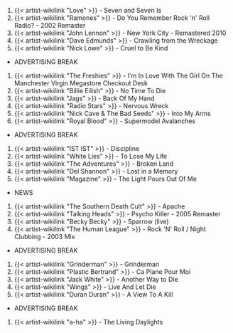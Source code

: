 1. {{< artist-wikilink "Love" >}} - Seven and Seven Is
2. {{< artist-wikilink "Ramones" >}} - Do You Remember Rock 'n' Roll Radio? - 2002 Remaster
3. {{< artist-wikilink "John Lennon" >}} - New York City - Remastered 2010
4. {{< artist-wikilink "Dave Edmunds" >}} - Crawling from the Wreckage
5. {{< artist-wikilink "Nick Lowe" >}} - Cruel to Be Kind

- ADVERTISING BREAK

1. {{< artist-wikilink "The Freshies" >}} - I'm In Love With The Girl On The Manchester Virgin Megastore Checkout Desk
2. {{< artist-wikilink "Billie Eilish" >}} - No Time To Die
3. {{< artist-wikilink "Jags" >}} - Back Of My Hand
4. {{< artist-wikilink "Radio Stars" >}} - Nervous Wreck
5. {{< artist-wikilink "Nick Cave & The Bad Seeds" >}} - Into My Arms
6. {{< artist-wikilink "Royal Blood" >}} - Supermodel Avalanches

- ADVERTISING BREAK

1. {{< artist-wikilink "IST IST" >}} - Discipline
2. {{< artist-wikilink "White Lies" >}} - To Lose My Life
3. {{< artist-wikilink "The Adventures" >}} - Broken Land
4. {{< artist-wikilink "Del Shannon" >}} - Lost in a Memory
5. {{< artist-wikilink "Magazine" >}} - The Light Pours Out Of Me

- NEWS

1. {{< artist-wikilink "The Southern Death Cult" >}} - Apache
2. {{< artist-wikilink "Talking Heads" >}} - Psycho Killer - 2005 Remaster
3. {{< artist-wikilink "Becky Becky" >}} - Sparrow (live)
4. {{< artist-wikilink "The Human League" >}} - Rock 'N' Roll / Night Clubbing - 2003 Mix

- ADVERTISING BREAK

1. {{< artist-wikilink "Grinderman" >}} - Grinderman
2. {{< artist-wikilink "Plastic Bertrand" >}} - Ca Plane Pour Moi
3. {{< artist-wikilink "Jack White" >}} - Another Way to Die
4. {{< artist-wikilink "Wings" >}} - Live And Let Die
5. {{< artist-wikilink "Duran Duran" >}} - A View To A Kill

- ADVERTISING BREAK

1. {{< artist-wikilink "a-ha" >}} - The Living Daylights
